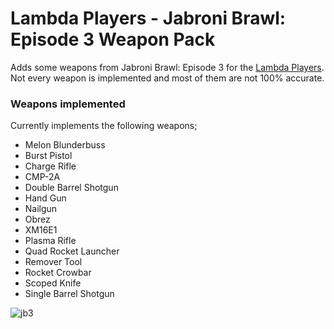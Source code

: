 # Lambda Players - Jabroni Brawl: Episode 3 Weapon Pack
Adds some weapons from Jabroni Brawl: Episode 3 for the [Lambda Players](https://github.com/IcyStarFrost/Lambda-Players/).<br>
Not every weapon is implemented and most of them are not 100% accurate.

### Weapons implemented
Currently implements the following weapons;
- Melon Blunderbuss
- Burst Pistol
- Charge Rifle
- CMP-2A
- Double Barrel Shotgun
- Hand Gun
- Nailgun
- Obrez
- XM16E1
- Plasma Rifle
- Quad Rocket Launcher
- Remover Tool
- Rocket Crowbar
- Scoped Knife
- Single Barrel Shotgun

![jb3](https://user-images.githubusercontent.com/9823203/207100010-c7dbe259-f75e-43ee-bf61-53aa674d6bfd.png)

